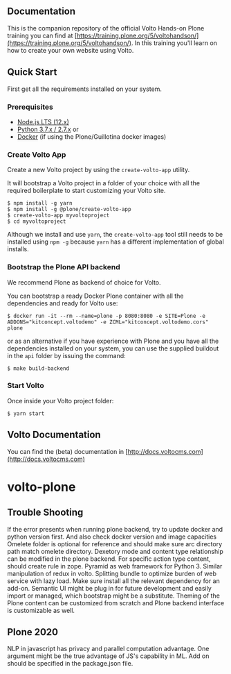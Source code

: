 ## Documentation

This is the companion repository of the official Volto Hands-on Plone training you can find at [https://training.plone.org/5/voltohandson/](https://training.plone.org/5/voltohandson/).
In this training you'll learn on how to create your own website using Volto.

## Quick Start

First get all the requirements installed on your system.

### Prerequisites

- [Node.js LTS (12.x)](https://nodejs.org/)
- [Python 3.7.x / 2.7.x](https://python.org/) or
- [Docker](https://www.docker.com/get-started) (if using the Plone/Guillotina docker images)

### Create Volto App

Create a new Volto project by using the `create-volto-app` utility.

It will bootstrap a Volto project in a folder of your choice with all the required
boilerplate to start customizing your Volto site.

    $ npm install -g yarn
    $ npm install -g @plone/create-volto-app
    $ create-volto-app myvoltoproject
    $ cd myvoltoproject

Although we install and use `yarn`, the `create-volto-app` tool still needs to be
installed using `npm -g` because `yarn` has a different implementation of
global installs.

### Bootstrap the Plone API backend

We recommend Plone as backend of choice for Volto.

You can bootstrap a ready Docker Plone container with all the dependencies and ready for Volto use:

```shell
$ docker run -it --rm --name=plone -p 8080:8080 -e SITE=Plone -e ADDONS="kitconcept.voltodemo" -e ZCML="kitconcept.voltodemo.cors" plone
```

or as an alternative if you have experience with Plone and you have all the
dependencies installed on your system, you can use the supplied buildout in the
`api` folder by issuing the command:

```shell
$ make build-backend
```

### Start Volto

Once inside your Volto project folder:

```shell
$ yarn start
```

## Volto Documentation

You can find the (beta) documentation in [http://docs.voltocms.com](http://docs.voltocms.com)
# volto-plone

## Trouble Shooting
If the error presents when running plone backend, try to update docker and python version first. And also check docker version and image capacities Omelete folder is optional for reference and should make sure arc directory path match omelete directory. Dexetory mode and content type relationship can be modified in the plone backend. For specific action type content, should create rule in zope. Pyramid as web framework for Python 3. Similar manipulation of redux in volto. Splitting bundle to optimize burden of web service with lazy load. Make sure install all the relevant dependency for an add-on.
Semantic UI might be plug in for future development and easily import or managed, which bootstrap might be a substitute. Theming of the Plone content can be customized from scratch and Plone backend interface is customizable as well. 

## Plone 2020
NLP in javascript has privacy and parallel computation advantage. One argument might be the true advantage of JS's capability in ML. Add on should be specified in the package.json file. 

